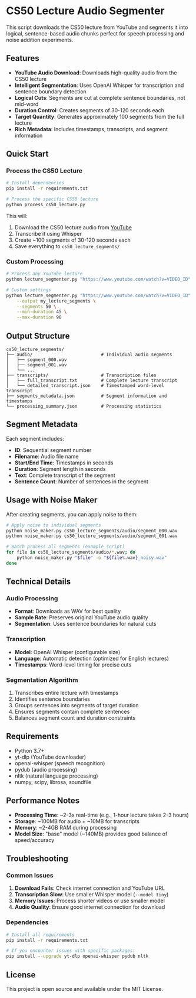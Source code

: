 # CS50 Lecture Audio Segmenter

This script downloads the CS50 lecture from YouTube and segments it into logical, sentence-based audio chunks perfect for speech processing and noise addition experiments.

## Features

- **YouTube Audio Download**: Downloads high-quality audio from the CS50 lecture
- **Intelligent Segmentation**: Uses OpenAI Whisper for transcription and sentence boundary detection
- **Logical Cuts**: Segments are cut at complete sentence boundaries, not mid-word
- **Duration Control**: Creates segments of 30-120 seconds each
- **Target Quantity**: Generates approximately 100 segments from the full lecture
- **Rich Metadata**: Includes timestamps, transcripts, and segment information

## Quick Start

### Process the CS50 Lecture
```bash
# Install dependencies
pip install -r requirements.txt

# Process the specific CS50 lecture
python process_cs50_lecture.py
```

This will:
1. Download the CS50 lecture audio from [YouTube](https://www.youtube.com/watch?v=8mAITcNt710)
2. Transcribe it using Whisper
3. Create ~100 segments of 30-120 seconds each
4. Save everything to `cs50_lecture_segments/`

### Custom Processing
```bash
# Process any YouTube lecture
python lecture_segmenter.py "https://www.youtube.com/watch?v=VIDEO_ID"

# Custom settings
python lecture_segmenter.py "https://www.youtube.com/watch?v=VIDEO_ID" \
    --output my_lecture_segments \
    --segments 50 \
    --min-duration 45 \
    --max-duration 90
```

## Output Structure

```
cs50_lecture_segments/
├── audio/                          # Individual audio segments
│   ├── segment_000.wav
│   ├── segment_001.wav
│   └── ...
├── transcripts/                    # Transcription files
│   ├── full_transcript.txt         # Complete lecture transcript
│   └── detailed_transcript.json    # Timestamped word-level transcript
├── segments_metadata.json          # Segment information and timestamps
└── processing_summary.json         # Processing statistics
```

## Segment Metadata

Each segment includes:
- **ID**: Sequential segment number
- **Filename**: Audio file name
- **Start/End Time**: Timestamps in seconds
- **Duration**: Segment length in seconds
- **Text**: Complete transcript of the segment
- **Sentence Count**: Number of sentences in the segment

## Usage with Noise Maker

After creating segments, you can apply noise to them:

```bash
# Apply noise to individual segments
python noise_maker.py cs50_lecture_segments/audio/segment_000.wav
python noise_maker.py cs50_lecture_segments/audio/segment_001.wav

# Batch process all segments (example script)
for file in cs50_lecture_segments/audio/*.wav; do
    python noise_maker.py "$file" -o "${file%.wav}_noisy.wav"
done
```

## Technical Details

### Audio Processing
- **Format**: Downloads as WAV for best quality
- **Sample Rate**: Preserves original YouTube audio quality
- **Segmentation**: Uses sentence boundaries for natural cuts

### Transcription
- **Model**: OpenAI Whisper (configurable size)
- **Language**: Automatic detection (optimized for English lectures)
- **Timestamps**: Word-level timing for precise cuts

### Segmentation Algorithm
1. Transcribes entire lecture with timestamps
2. Identifies sentence boundaries
3. Groups sentences into segments of target duration
4. Ensures segments contain complete sentences
5. Balances segment count and duration constraints

## Requirements

- Python 3.7+
- yt-dlp (YouTube downloader)
- openai-whisper (speech recognition)
- pydub (audio processing)
- nltk (natural language processing)
- numpy, scipy, librosa, soundfile

## Performance Notes

- **Processing Time**: ~2-3x real-time (e.g., 1-hour lecture takes 2-3 hours)
- **Storage**: ~100MB for audio + ~10MB for transcripts
- **Memory**: ~2-4GB RAM during processing
- **Model Size**: "base" model (~140MB) provides good balance of speed/accuracy

## Troubleshooting

### Common Issues
1. **Download Fails**: Check internet connection and YouTube URL
2. **Transcription Slow**: Use smaller Whisper model (`--model tiny`)
3. **Memory Issues**: Process shorter videos or use smaller model
4. **Audio Quality**: Ensure good internet connection for download

### Dependencies
```bash
# Install all requirements
pip install -r requirements.txt

# If you encounter issues with specific packages:
pip install --upgrade yt-dlp openai-whisper pydub nltk
```

## License

This project is open source and available under the MIT License.
